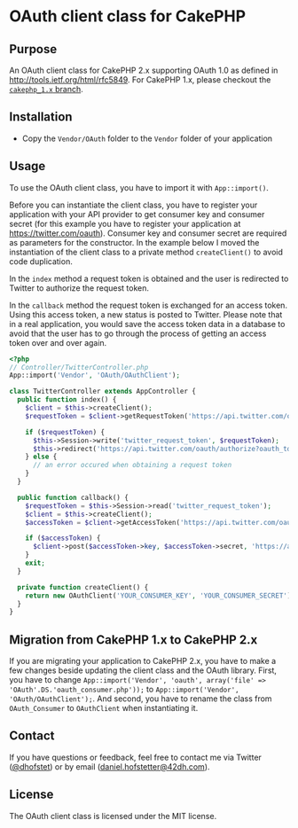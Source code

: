 # OAuth client class for CakePHP

## Purpose

An OAuth client class for CakePHP 2.x supporting OAuth 1.0 as defined in http://tools.ietf.org/html/rfc5849. For CakePHP 1.x, please checkout the [`cakephp_1.x` branch](https://github.com/cakebaker/oauth-consumer/tree/cakephp_1.x).

## Installation

* Copy the `Vendor/OAuth` folder to the `Vendor` folder of your application

## Usage

To use the OAuth client class, you have to import it with `App::import()`.

Before you can instantiate the client class, you have to register your application with your API provider to get consumer key and consumer secret (for this example you have to register your application at https://twitter.com/oauth). Consumer key and consumer secret are required as parameters for the constructor. In the example below I moved the instantiation of the client class to a private method `createClient()` to avoid code duplication.

In the `index` method a request token is obtained and the user is redirected to Twitter to authorize the request token.

In the `callback` method the request token is exchanged for an access token. Using this access token, a new status is posted to Twitter. Please note that in a real application, you would save the access token data in a database to avoid that the user has to go through the process of getting an access token over and over again.

```php
<?php
// Controller/TwitterController.php
App::import('Vendor', 'OAuth/OAuthClient');

class TwitterController extends AppController {
  public function index() {
    $client = $this->createClient();
    $requestToken = $client->getRequestToken('https://api.twitter.com/oauth/request_token', 'http://' . $_SERVER['HTTP_HOST'] . '/twitter/callback');

    if ($requestToken) {
      $this->Session->write('twitter_request_token', $requestToken);
      $this->redirect('https://api.twitter.com/oauth/authorize?oauth_token=' . $requestToken->key);
    } else {
      // an error occured when obtaining a request token
    }
  }

  public function callback() {
    $requestToken = $this->Session->read('twitter_request_token');
    $client = $this->createClient();
    $accessToken = $client->getAccessToken('https://api.twitter.com/oauth/access_token', $requestToken);

    if ($accessToken) {
      $client->post($accessToken->key, $accessToken->secret, 'https://api.twitter.com/1/statuses/update.json', array('status' => 'hello world!'));
    }
    exit;
  }

  private function createClient() {
    return new OAuthClient('YOUR_CONSUMER_KEY', 'YOUR_CONSUMER_SECRET');
  }
}
```

## Migration from CakePHP 1.x to CakePHP 2.x

If you are migrating your application to CakePHP 2.x, you have to make a few changes beside updating the client class and the OAuth library. First, you have to change `App::import('Vendor', 'oauth', array('file' => 'OAuth'.DS.'oauth_consumer.php'));` to `App::import('Vendor', 'OAuth/OAuthClient');`. And second, you have to rename the class from `OAuth_Consumer` to `OAuthClient` when instantiating it.

## Contact

If you have questions or feedback, feel free to contact me via Twitter ([@dhofstet](https://twitter.com/dhofstet)) or by email (daniel.hofstetter@42dh.com).

## License

The OAuth client class is licensed under the MIT license.
